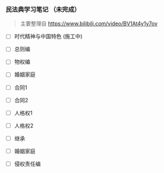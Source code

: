 ### 民法典学习笔记 （未完成）

> 主要整理自 https://www.bilibili.com/video/BV1At4y1y7ov

- [ ] 时代精神与中国特色 (施工中)
- [ ] 总则编
- [ ] 物权编
- [ ] 婚姻家庭
- [ ] 合同1
- [ ] 合同2
- [ ] 人格权1
- [ ] 人格权2
- [ ] 继承
- [ ] 婚姻家庭
- [ ] 侵权责任编

